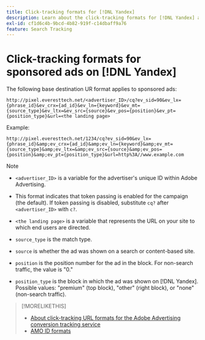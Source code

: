 ```yaml
---
title: Click-tracking formats for [!DNL Yandex]
description: Learn about the click-tracking formats for [!DNL Yandex] accounts.
exl-id: cf1d6c4b-9bcd-4b82-919f-c14dbaff9a76
feature: Search Tracking
---
```

# Click-tracking formats for sponsored ads on [!DNL Yandex]

The following base destination UR format applies to sponsored ads:

`http://pixel.everesttech.net/<advertiser_ID>/cq?ev_sid=90&ev_lx={phrase_id}&ev_crx={ad_id}&ev_ln={keyword}&ev_mt={source_type}&ev_ltx=&ev_src={source}&ev_pos={position}&ev_pt={position_type}&url=<the landing page>`

Example:

`http://pixel.everesttech.net/1234/cq?ev_sid=90&ev_lx={phrase_id}&amp;ev_crx={ad_id}&amp;ev_ln={keyword}&amp;ev_mt={source_type}&amp;ev_ltx=&amp;ev_src={source}&amp;ev_pos={position}&amp;ev_pt={position_type}&url=http%3A//www.example.com`

>[!NOTE]
>
>* `<advertiser_ID>` is a variable for the advertiser's unique ID within Adobe Advertising.
>
>* This format indicates that token passing is enabled for the campaign (the default). If token passing is disabled, substitute `cq?` after `<advertiser_ID>` with `c?`.
>
>* `<the landing page>` is a variable that represents the URL on your site to which end users are directed.
>
>* `source_type`  is the match type.
>
>* `source` is whether the ad was shown on a search or content-based site.
>
>* `position` is the position number for the ad in the block. For non-search traffic, the value is "0."
>
>* `position_type` is the block in which the ad was shown on [!DNL Yandex]. Possible values: "premium" (top block), "other" (right block), or "none" (non-search traffic).

>[!MORELIKETHIS]
>
>* [About click-tracking URL formats for the Adobe Advertising conversion tracking service](formats-click-tracking-about.md)
>* [AMO ID formats](/help/integrations/analytics/ids.md#amo-id-formats)
